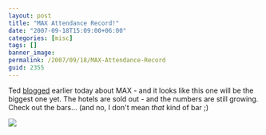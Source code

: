 ```yaml
---
layout: post
title: "MAX Attendance Record!"
date: "2007-09-18T15:09:00+06:00"
categories: [misc]
tags: []
banner_image: 
permalink: /2007/09/18/MAX-Attendance-Record
guid: 2355
---
```


Ted <a href="http://www.onflex.org/ted/2007/09/hotels-for-max-2007-in-chicago-sold-out.php">blogged</a> earlier today about MAX - and it looks like this one will be the biggest one yet. The hotels are sold out - and the numbers are still growing. Check out the bars... (and no, I don't mean <i>that</i> kind of bar ;)

<img src="http://onflex.org/images/maxattendance.png">